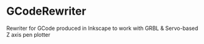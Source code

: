 # GCodeRewriter
Rewriter for GCode produced in Inkscape to work with GRBL &amp; Servo-based Z axis pen plotter
